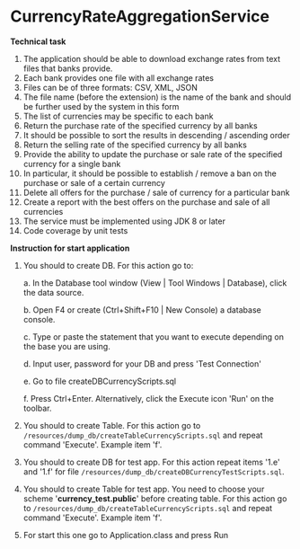 # CurrencyRateAggregationService

**Technical task**
1. The application should be able to download exchange rates from text files that banks provide. 
2. Each bank provides one file with all exchange rates
3. Files can be of three formats: CSV, XML, JSON 
4. The file name (before the extension) is the name of the bank and should be further used by the system in this form
5. The list of currencies may be specific to each bank
6. Return the purchase rate of the specified currency by all banks
7. It should be possible to sort the results in descending / ascending order
8. Return the selling rate of the specified currency by all banks
9. Provide the ability to update the purchase or sale rate of the specified currency for a single bank
10. In particular, it should be possible to establish / remove a ban on the purchase or sale of a certain currency
11. Delete all offers for the purchase / sale of currency for a particular bank
12. Create a report with the best offers on the purchase and sale of all currencies
13. The service must be implemented using JDK 8 or later
14. Code coverage by unit tests



**Instruction for start application**
1. You should to create DB. For this action go to:

     a. In the Database tool window (View | Tool Windows | Database), click the data source.
    
     b. Open F4 or create (Ctrl+Shift+F10 | New Console) a database console.
    
    c. Type or paste the statement that you want to execute depending on the base you are using.
     
    d. Input user, password for your DB and press 'Test Connection'
    
    e. Go to file createDBCurrencyScripts.sql       
    
    f. Press Ctrl+Enter. Alternatively, click the Execute icon 'Run' on the toolbar.

2. You should to create Table. For this action go to `/resources/dump_db/createTableCurrencyScripts.sql` and repeat command 'Execute'. Example item 'f'.
3. You should to create DB for test app.  For this action repeat items '1.e' and '1.f' for file `/resources/dump_db/createDBCurrencyTestScripts.sql`.
4. You should to create Table for test app. You need to choose your scheme '**currency_test.public**' before creating table. 
For this action go to `/resources/dump_db/createTableCurrencyScripts.sql` and repeat command 'Execute'. Example item 'f'.
5. For start this one go to Application.class and press Run

